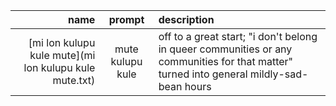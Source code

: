 | name | prompt | description |
|-:|:-:|:-|
| [mi lon kulupu kule mute](mi lon kulupu kule mute.txt) | mute kulupu kule | off to a great start; "i don't belong in queer communities or any communities for that matter" turned into general mildly-sad-bean hours |

